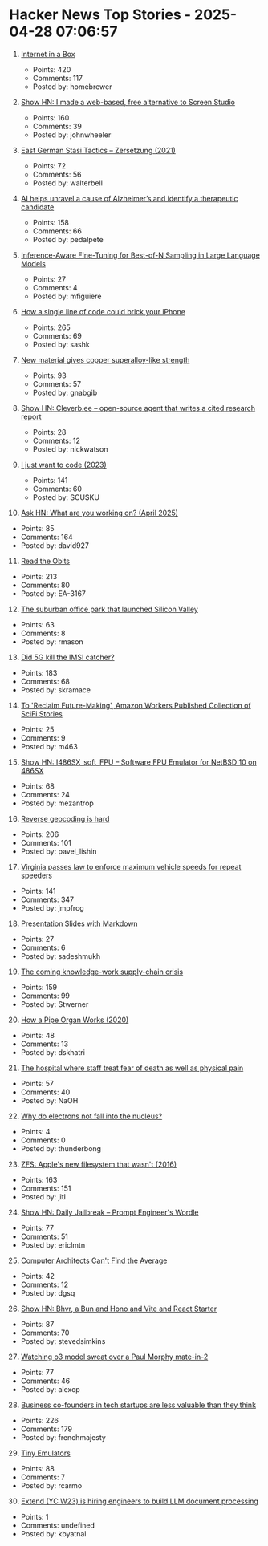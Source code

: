 # Hacker News Top Stories - 2025-04-28 07:06:57

1. [Internet in a Box](https://internet-in-a-box.org/)
   - Points: 420
   - Comments: 117
   - Posted by: homebrewer

2. [Show HN: I made a web-based, free alternative to Screen Studio](https://www.screenrecorder.me)
   - Points: 160
   - Comments: 39
   - Posted by: johnwheeler

3. [East German Stasi Tactics – Zersetzung (2021)](https://www.maxhertzberg.co.uk/background/politics/stasi-tactics/)
   - Points: 72
   - Comments: 56
   - Posted by: walterbell

4. [AI helps unravel a cause of Alzheimer’s and identify a therapeutic candidate](https://today.ucsd.edu/story/ai-helps-unravel-a-cause-of-alzheimers-disease-and-identify-a-therapeutic-candidate)
   - Points: 158
   - Comments: 66
   - Posted by: pedalpete

5. [Inference-Aware Fine-Tuning for Best-of-N Sampling in Large Language Models](https://arxiv.org/abs/2412.15287)
   - Points: 27
   - Comments: 4
   - Posted by: mfiguiere

6. [How a single line of code could brick your iPhone](https://rambo.codes/posts/2025-04-24-how-a-single-line-of-code-could-brick-your-iphone)
   - Points: 265
   - Comments: 69
   - Posted by: sashk

7. [New material gives copper superalloy-like strength](https://news.lehigh.edu/new-material-gives-copper-superalloy-like-strength-0)
   - Points: 93
   - Comments: 57
   - Posted by: gnabgib

8. [Show HN: Cleverb.ee – open-source agent that writes a cited research report](https://github.com/SureScaleAI/cleverbee)
   - Points: 28
   - Comments: 12
   - Posted by: nickwatson

9. [I just want to code (2023)](https://www.zachbellay.com/daily/i-just-want-to-code/)
   - Points: 141
   - Comments: 60
   - Posted by: SCUSKU

10. [Ask HN: What are you working on? (April 2025)](undefined)
   - Points: 85
   - Comments: 164
   - Posted by: david927

11. [Read the Obits](https://thereader.mitpress.mit.edu/the-creativity-hack-no-one-told-you-about-read-the-obits/)
   - Points: 213
   - Comments: 80
   - Posted by: EA-3167

12. [The suburban office park that launched Silicon Valley](https://thehustle.co/originals/the-suburban-office-park-that-launched-silicon-valley)
   - Points: 63
   - Comments: 8
   - Posted by: rmason

13. [Did 5G kill the IMSI catcher?](https://zetier.com/5g-imsi-catcher/)
   - Points: 183
   - Comments: 68
   - Posted by: skramace

14. [To 'Reclaim Future-Making', Amazon Workers Published Collection of SciFi Stories](https://afteramazon.world/)
   - Points: 25
   - Comments: 9
   - Posted by: m463

15. [Show HN: I486SX_soft_FPU – Software FPU Emulator for NetBSD 10 on 486SX](https://github.com/mezantrop/i486SX_soft_FPU)
   - Points: 68
   - Comments: 24
   - Posted by: mezantrop

16. [Reverse geocoding is hard](https://shkspr.mobi/blog/2025/04/reverse-geocoding-is-hard/)
   - Points: 206
   - Comments: 101
   - Posted by: pavel_lishin

17. [Virginia passes law to enforce maximum vehicle speeds for repeat speeders](https://www.fastcompany.com/91323835/virginia-will-use-technology-to-slow-chronic-speeders-cars-and-other-states-are-rushing-to-join-in)
   - Points: 141
   - Comments: 347
   - Posted by: jmpfrog

18. [Presentation Slides with Markdown](https://sli.dev)
   - Points: 27
   - Comments: 6
   - Posted by: sadeshmukh

19. [The coming knowledge-work supply-chain crisis](https://worksonmymachine.substack.com/p/the-coming-knowledge-work-supply)
   - Points: 159
   - Comments: 99
   - Posted by: Stwerner

20. [How a Pipe Organ Works (2020)](https://www.pipedreams.org/page/how-a-pipe-organ-works)
   - Points: 48
   - Comments: 13
   - Posted by: dskhatri

21. [The hospital where staff treat fear of death as well as physical pain](https://www.theguardian.com/society/2025/apr/22/palliative-care-denmark-hospital-death-dying)
   - Points: 57
   - Comments: 40
   - Posted by: NaOH

22. [Why do electrons not fall into the nucleus?](https://chem.libretexts.org/Bookshelves/Physical_and_Theoretical_Chemistry_Textbook_Maps/Supplemental_Modules_(Physical_and_Theoretical_Chemistry)/Quantum_Mechanics/09._The_Hydrogen_Atom/Atomic_Theory/Why_atoms_do_not_Collapse)
   - Points: 4
   - Comments: 0
   - Posted by: thunderbong

23. [ZFS: Apple's new filesystem that wasn't (2016)](https://ahl.dtrace.org/2016/06/15/apple_and_zfs/)
   - Points: 163
   - Comments: 151
   - Posted by: jitl

24. [Show HN: Daily Jailbreak – Prompt Engineer's Wordle](https://www.vaultbreak.ai/daily-jailbreak)
   - Points: 77
   - Comments: 51
   - Posted by: ericlmtn

25. [Computer Architects Can't Find the Average](https://dgsq.net/2025-04-27-averages/)
   - Points: 42
   - Comments: 12
   - Posted by: dgsq

26. [Show HN: Bhvr, a Bun and Hono and Vite and React Starter](https://bhvr.dev)
   - Points: 87
   - Comments: 70
   - Posted by: stevedsimkins

27. [Watching o3 model sweat over a Paul Morphy mate-in-2](https://alexop.dev/posts/how-03-model-tries-chess-puzzle/)
   - Points: 77
   - Comments: 46
   - Posted by: alexop

28. [Business co-founders in tech startups are less valuable than they think](https://verdikapuku.com/posts/business-founders-are-less-valuable-than-they-think/)
   - Points: 226
   - Comments: 179
   - Posted by: frenchmajesty

29. [Tiny Emulators](https://floooh.github.io/tiny8bit-preview/)
   - Points: 88
   - Comments: 7
   - Posted by: rcarmo

30. [Extend (YC W23) is hiring engineers to build LLM document processing](https://jobs.ashbyhq.com/extend/9d4d8974-bd9b-432d-84ec-8268e5a8ed37)
   - Points: 1
   - Comments: undefined
   - Posted by: kbyatnal

